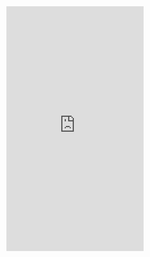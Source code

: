 ---
---

<iframe src="https://player.vimeo.com/video/390228658" width="360" height="640" frameborder="0" allow="autoplay; fullscreen" allowfullscreen></iframe>
